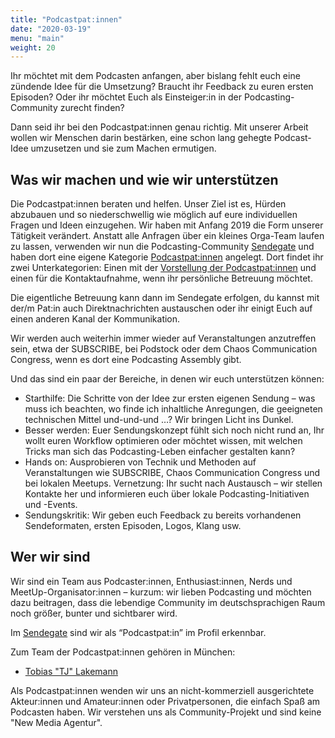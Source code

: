 ```yaml
---
title: "Podcastpat:innen"
date: "2020-03-19"
menu: "main"
weight: 20
---
```

Ihr möchtet mit dem Podcasten anfangen, aber bislang fehlt euch eine zündende Idee für die Umsetzung?
Braucht ihr Feedback zu euren ersten Episoden? 
Oder ihr möchtet Euch als Einsteiger:in in der Podcasting-Community zurecht finden?

Dann seid ihr bei den Podcastpat:innen genau richtig. 
Mit unserer Arbeit wollen wir Menschen darin bestärken, eine schon lang gehegte Podcast-Idee umzusetzen und sie zum Machen ermutigen.

## Was wir machen und wie wir unterstützen

Die Podcastpat:innen beraten und helfen.
Unser Ziel ist es, Hürden abzubauen und so niederschwellig wie möglich auf eure individuellen Fragen und Ideen einzugehen.
Wir haben mit Anfang 2019 die Form unserer Tätigkeit verändert.
Anstatt alle Anfragen über ein kleines Orga-Team laufen zu lassen, verwenden wir nun die Podcasting-Community [Sendegate](https://sendegate.de) und haben dort eine eigene Kategorie [Podcastpat:innen](https://sendegate.de/c/einstieg-ins-podcasting/podcastpatinnen) angelegt.
Dort findet ihr zwei Unterkategorien: 
Einen mit der [Vorstellung der Podcastpat:innen](https://sendegate.de/t/die-podcastpat-innen-stellen-sich-vor/8797/12) und einen für die Kontaktaufnahme, wenn ihr persönliche Betreuung möchtet.

Die eigentliche Betreuung kann dann im Sendegate erfolgen, du kannst mit der/m Pat:in auch Direktnachrichten austauschen oder ihr einigt Euch auf einen anderen Kanal der Kommunikation.

Wir werden auch weiterhin immer wieder auf Veranstaltungen anzutreffen sein, etwa der SUBSCRIBE, bei Podstock oder dem Chaos Communication Congress, wenn es dort eine Podcasting Assembly gibt.

Und das sind ein paar der Bereiche, in denen wir euch unterstützen können:

-   Starthilfe: Die Schritte von der Idee zur ersten eigenen Sendung – was muss ich beachten, wo finde ich inhaltliche Anregungen, die geeigneten technischen Mittel und-und-und …? 
	Wir bringen Licht ins Dunkel.
-   Besser werden: Euer Sendungskonzept fühlt sich noch nicht rund an, Ihr wollt euren Workflow optimieren oder möchtet wissen, mit welchen Tricks man sich das Podcasting-Leben einfacher gestalten kann?
-   Hands on: Ausprobieren von Technik und Methoden auf Veranstaltungen wie SUBSCRIBE, Chaos Communication Congress und bei lokalen Meetups.
    Vernetzung: Ihr sucht nach Austausch – wir stellen Kontakte her und informieren euch über lokale Podcasting-Initiativen und -Events.
-   Sendungskritik: Wir geben euch Feedback zu bereits vorhandenen Sendeformaten, ersten Episoden, Logos, Klang usw.

## Wer wir sind

Wir sind ein Team aus Podcaster:innen, Enthusiast:innen, Nerds und MeetUp-Organisator:innen – kurzum: wir lieben Podcasting und möchten dazu beitragen, dass die lebendige Community im deutschsprachigen Raum noch größer, bunter und sichtbarer wird.

Im [Sendegate](https://sendegate.de/c/einstieg-ins-podcasting/podcastpatinnen) sind wir als “Podcastpat:in” im Profil erkennbar.

Zum Team der Podcastpat:innen gehören in München:

-   [Tobias "TJ" Lakemann](https://sendegate.de/t/die-podcastpat-innen-stellen-sich-vor/8797/13)

Als Podcastpat:innen wenden wir uns an nicht-kommerziell ausgerichtete Akteur:innen und Amateur:innen oder Privatpersonen, die einfach Spaß am Podcasten haben.
Wir verstehen uns als Community-Projekt und sind keine "New Media Agentur".
